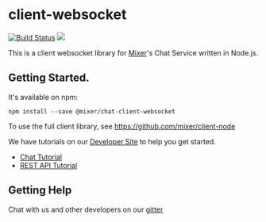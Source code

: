 # client-websocket

[![Build Status](https://travis-ci.org/mixer/client-node.svg)](https://travis-ci.org/mixer/client-websocket) [![](https://badges.gitter.im/mixer/developers.png)](https://gitter.im/mixer/developers)

This is a client websocket library for [Mixer](https://mixer.com)'s Chat Service written in Node.js.

## Getting Started.

It's available on npm:
```
npm install --save @mixer/chat-client-websocket
```

To use the full client library, see https://github.com/mixer/client-node

We have tutorials on our [Developer Site](https://dev.mixer.com) to help you get started.

- [Chat Tutorial](https://dev.mixer.com/tutorials/chatbot.html)
- [REST API Tutorial](https://dev.mixer.com/tutorials/rest.html)


## Getting Help
Chat with us and other developers on our [gitter](https://gitter.im/mixer/mixer-dev)


